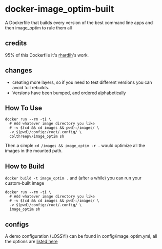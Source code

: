 # docker-image_optim-built
A Dockerfile that builds every version of the best command line apps and then image_optim to rule them all

## credits
95% of this Dockerfile it's [rhardih](https://github.com/rhardih)'s work.

## changes
* creating more layers, so if you need to test different versions you can avoid full rebuilds.
* Versions have been bumped, and ordered alphabetically

## How To Use
```
docker run --rm -ti \
  # Add whatever image directory you like
  # -v $(cd && cd images && pwd):/images/ \
  -v $(pwd)/config:/root/.config/ \
  colthreepv/image_optim sh
```

Then a simple `cd /images && image_optim -r .` would optimize all the images in the mounted path.

## How to Build
`docker build -t image_optim .`
and (after a while) you can run your custom-built image
```
docker run --rm -ti \
  # Add whatever image directory you like
  # -v $(cd && cd images && pwd):/images/ \
  -v $(pwd)/config:/root/.config/ \
  image_optim sh
```

## configs
A demo configuration (LOSSY!) can be found in config/image_optim.yml, all the options are [listed here](http://www.rubydoc.info/gems/image_optim/)
